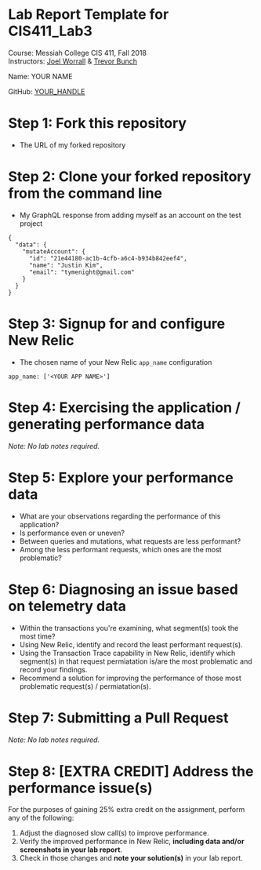 # Lab Report Template for CIS411_Lab3
Course: Messiah College CIS 411, Fall 2018<br/>
Instructors: [Joel Worrall](https://github.com/tangollama) & [Trevor Bunch](https://github.com/trevordbunch)<br/>

Name: YOUR NAME<br/>

GitHub: [YOUR_HANDLE](https://github.com/YOUR_HANDLE)<br/>

# Step 1: Fork this repository
- The URL of my forked repository

# Step 2: Clone your forked repository from the command line
- My GraphQL response from adding myself as an account on the test project
```
{
  "data": {
    "mutateAccount": {
      "id": "21e44180-ac1b-4cfb-a6c4-b934b842eef4",
      "name": "Justin Kim",
      "email": "tymenight@gmail.com"
    }
  }
}
```

# Step 3: Signup for and configure New Relic
- The chosen name of your New Relic ```app_name``` configuration
```
app_name: ['<YOUR APP NAME>']
```

# Step 4: Exercising the application / generating performance data

_Note: No lab notes required._

# Step 5: Explore your performance data
* What are your observations regarding the performance of this application? 
* Is performance even or uneven? 
* Between queries and mutations, what requests are less performant? 
* Among the less performant requests, which ones are the most problematic?

# Step 6: Diagnosing an issue based on telemetry data
* Within the transactions you're examining, what segment(s) took the most time?
* Using New Relic, identify and record the least performant request(s).
* Using the Transaction Trace capability in New Relic, identify which segment(s) in that request permiatation is/are the most problematic and record your findings.
* Recommend a solution for improving the performance of those most problematic request(s) / permiatation(s).

# Step 7: Submitting a Pull Request
_Note: No lab notes required._

# Step 8: [EXTRA CREDIT] Address the performance issue(s)
For the purposes of gaining 25% extra credit on the assignment, perform any of the following:
1. Adjust the diagnosed slow call(s) to improve performance. 
2. Verify the improved performance in New Relic, **including data and/or screenshots in your lab report**.
2. Check in those changes and **note your solution(s)** in your lab report.